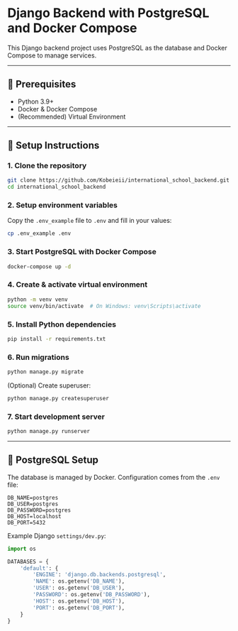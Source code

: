 # Django Backend with PostgreSQL and Docker Compose

This Django backend project uses PostgreSQL as the database and Docker Compose to manage services.

---

## 🧰 Prerequisites

- Python 3.9+
- Docker & Docker Compose
- (Recommended) Virtual Environment

---

## 📝 Setup Instructions

### 1. Clone the repository

```bash
git clone https://github.com/Kobeieii/international_school_backend.git
cd international_school_backend
```

### 2. Setup environment variables

Copy the `.env_example` file to `.env` and fill in your values:

```bash
cp .env_example .env
```

### 3. Start PostgreSQL with Docker Compose

```bash
docker-compose up -d
```

### 4. Create & activate virtual environment

```bash
python -m venv venv
source venv/bin/activate  # On Windows: venv\Scripts\activate
```

### 5. Install Python dependencies

```bash
pip install -r requirements.txt
```

### 6. Run migrations

```bash
python manage.py migrate
```

(Optional) Create superuser:

```bash
python manage.py createsuperuser
```

### 7. Start development server

```bash
python manage.py runserver
```

---

## 🐘 PostgreSQL Setup

The database is managed by Docker. Configuration comes from the `.env` file:

```
DB_NAME=postgres
DB_USER=postgres
DB_PASSWORD=postgres
DB_HOST=localhost
DB_PORT=5432
```

Example Django `settings/dev.py`:

```python
import os

DATABASES = {
    'default': {
        'ENGINE': 'django.db.backends.postgresql',
        'NAME': os.getenv('DB_NAME'),
        'USER': os.getenv('DB_USER'),
        'PASSWORD': os.getenv('DB_PASSWORD'),
        'HOST': os.getenv('DB_HOST'),
        'PORT': os.getenv('DB_PORT'),
    }
}
```

